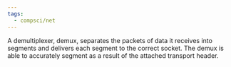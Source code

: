 ```yaml
---
tags:
  - compsci/net
---
```

A demultiplexer, demux, separates the packets of data it receives into segments and delivers each segment to the correct socket. The demux is able to accurately segment as a result of the attached transport header.